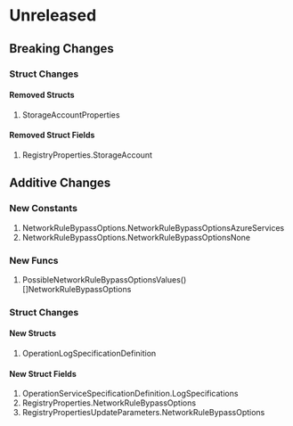 # Unreleased

## Breaking Changes

### Struct Changes

#### Removed Structs

1. StorageAccountProperties

#### Removed Struct Fields

1. RegistryProperties.StorageAccount

## Additive Changes

### New Constants

1. NetworkRuleBypassOptions.NetworkRuleBypassOptionsAzureServices
1. NetworkRuleBypassOptions.NetworkRuleBypassOptionsNone

### New Funcs

1. PossibleNetworkRuleBypassOptionsValues() []NetworkRuleBypassOptions

### Struct Changes

#### New Structs

1. OperationLogSpecificationDefinition

#### New Struct Fields

1. OperationServiceSpecificationDefinition.LogSpecifications
1. RegistryProperties.NetworkRuleBypassOptions
1. RegistryPropertiesUpdateParameters.NetworkRuleBypassOptions
